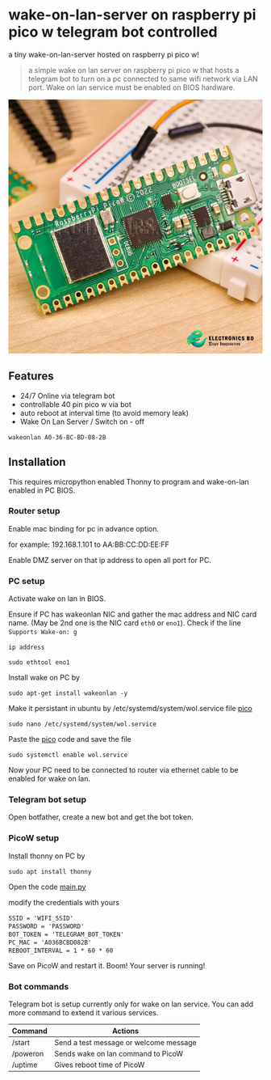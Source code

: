 # wake-on-lan-server on raspberry pi pico w telegram bot controlled

a tiny wake-on-lan-server hosted on raspberry pi pico w!

> a simple wake on lan server on raspberry pi pico w that hosts a telegram bot to turn on a pc connected to same wifi network via LAN port. Wake on lan service must be enabled on BIOS hardware.

![pico](pico.jpg)


## Features

- 24/7 Online via telegram bot
- controllable 40 pin pico w via bot
- auto reboot at interval time (to avoid memory leak)
- Wake On Lan Server / Switch on - off



```
wakeonlan A0-36-BC-BD-08-2B
```


## Installation

This requires micropython enabled Thonny to program and wake-on-lan enabled in PC BIOS.

### Router setup

Enable mac binding for pc in advance option.

for example: 192.168.1.101 to AA:BB:CC:DD:EE:FF

Enable DMZ server on that ip address to open all port for PC.

### PC setup
Activate wake on lan in BIOS. 

Ensure if PC has wakeonlan NIC and gather the mac address and NIC card name. (May be 2nd one is the NIC card `eth0` or `eno1`). Check if the line `Supports Wake-on: g`

```
ip address
```

```
sudo ethtool eno1
```

Install wake on PC by

```
sudo apt-get install wakeonlan -y
```

Make it persistant in ubuntu by /etc/systemd/system/wol.service file [pico](wol.service)

```
sudo nano /etc/systemd/system/wol.service
```

Paste the [pico](wol.service) code and save the file

```
sudo systemctl enable wol.service
``` 

Now your PC need to be connected to router via ethernet cable to be enabled for wake on lan.

### Telegram bot setup

Open botfather, create a new bot and get the bot token.

### PicoW setup

Install thonny on PC by

```
sudo apt install thonny
``` 

Open the code [main.py](main.py)

modify the credentials with yours

```
SSID = 'WIFI_SSID'
PASSWORD = 'PASSWORD'
BOT_TOKEN = 'TELEGRAM_BOT_TOKEN'
PC_MAC = 'A036BCBD082B'
REBOOT_INTERVAL = 1 * 60 * 60
```

Save on PicoW and restart it. Boom! Your server is running!


### Bot commands

Telegram bot is setup currently only for wake on lan service. You can add more command to extend it various services.

| Command | Actions |
| ------ | ------ |
| /start | Send a test message or welcome message |
| /poweron | Sends wake on lan command to PicoW |
| /uptime | Gives reboot time of PicoW |

